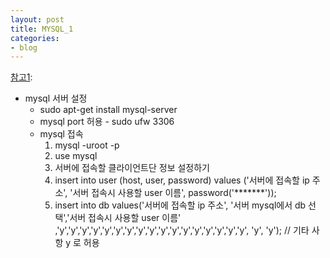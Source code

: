 ```yaml
---
layout: post
title: MYSQL_1
categories:
- blog
---
```





[참고1]:


* mysql 서버 설정
  * sudo apt-get install mysql-server
  * mysql port 허용 - sudo ufw 3306
  * mysql 접속
    1. mysql -uroot -p
    2. use mysql
    3. 서버에 접속할 클라이언트단 정보 설정하기
    4. insert into user (host, user, password) values ('서버에 접속할 ip 주소', '서버 접속시 사용할 user 이름', password('*******'));
    5. insert into db values('서버에 접속할 ip 주소', '서버 mysql에서 db 선택','서버 접속시 사용할 user 이름' ,'y','y','y','y','y','y','y','y','y','y','y','y','y','y','y','y','y', 'y', 'y');  // 기타 사항 y 로 허용
    




[참고1]:http://faq.hostway.co.kr/Linux_DB/1286

